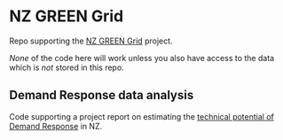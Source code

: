 # NZ GREEN Grid
Repo supporting the [NZ GREEN Grid](https://www.otago.ac.nz/centre-sustainability/research/energy/otago050285.html) project.

_None_ of the code here will work unless you also have access to the data which is _not_ stored in this repo.

## Demand Response data analysis

Code supporting a project report on estimating the [technical potential of Demand Response](https://www.otago.ac.nz/centre-sustainability/research/foodagriculture/otago679919.html) in NZ.
